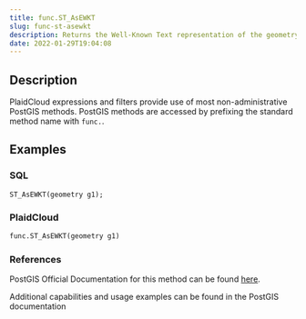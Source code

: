 ```yaml
---
title: func.ST_AsEWKT
slug: func-st-asewkt
description: Returns the Well-Known Text representation of the geometry prefixed with the SRID
date: 2022-01-29T19:04:08
---
```



## Description


PlaidCloud expressions and filters provide use of most non-administrative PostGIS methods. PostGIS methods are accessed by prefixing the standard method name with `func.`.



## Examples


### SQL



```
ST_AsEWKT(geometry g1);
```


### PlaidCloud



```python
func.ST_AsEWKT(geometry g1)
```


### References


PostGIS Official Documentation for this method can be found [here](https://postgis.net/docs/manual-3.1/ST_AsEWKT.html).



Additional capabilities and usage examples can be found in the PostGIS documentation

